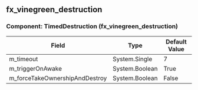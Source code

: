 ## fx_vinegreen_destruction

### Component: TimedDestruction (fx_vinegreen_destruction)

|Field|Type|Default Value|
|-----|----|-------------|
|m_timeout|System.Single|7|
|m_triggerOnAwake|System.Boolean|True|
|m_forceTakeOwnershipAndDestroy|System.Boolean|False|

